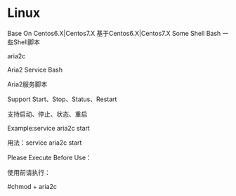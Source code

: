 # Linux
Base On Centos6.X|Centos7.X
基于Centos6.X|Centos7.X
Some Shell Bash
一些Shell脚本


aria2c

Aria2 Service Bash

Aria2服务脚本

Support Start、Stop、Status、Restart

支持启动、停止、状态、重启

Example:service aria2c start

用法：service aria2c start

Please Execute Before Use：

使用前请执行：

#chmod + aria2c

